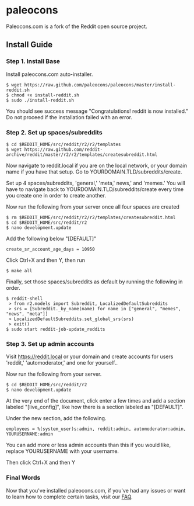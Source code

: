 # paleocons
Paleocons.com is a fork of the Reddit open source project.

## Install Guide

### Step 1. Install Base

Install paleocons.com auto-installer.

    $ wget https://raw.github.com/paleocons/paleocons/master/install-reddit.sh
    $ chmod +x install-reddit.sh
    $ sudo ./install-reddit.sh

You should see success message "Congratulations! reddit is now installed." Do not proceed if the installation failed with an error.

### Step 2. Set up spaces/subreddits

    $ cd $REDDIT_HOME/src/reddit/r2/r2/templates
    $ wget https://raw.github.com/reddit-archive/reddit/master/r2/r2/templates/createsubreddit.html

Now navigate to reddit.local if you are on the local network, or your domain name if you have that setup. Go to YOURDOMAIN.TLD/subreddits/create.

Set up 4 spaces/subreddits, 'general,' 'meta,' news,' and 'memes.' You will have to navigate back to YOURDOMAIN.TLD/subreddits/create every time you create one in order to create another.

Now run the following from your server once all four spaces are created

    $ rm $REDDIT_HOME/src/reddit/r2/r2/templates/createsubreddit.html
    $ cd $REDDIT_HOME/src/reddit/r2
    $ nano development.update
    
Add the following below "[DEFAULT]"

    create_sr_account_age_days = 10950

Click Ctrl+X and then Y, then run

    $ make all

Finally, set those spaces/subreddits as default by running the following in order.

    $ reddit-shell
     > from r2.models import Subreddit, LocalizedDefaultSubreddits
     > srs = [Subreddit._by_name(name) for name in ["general", "memes", "news", "meta"]]
     > LocalizedDefaultSubreddits.set_global_srs(srs)
     > exit()
    $ sudo start reddit-job-update_reddits

### Step 3. Set up admin accounts

Visit https://reddit.local or your domain and create accounts for users 'reddit,' 'automoderator,' and one for yourself..

Now run the following from your server.

    $ cd $REDDIT_HOME/src/reddit/r2
    $ nano development.update
    
At the very end of the document, click enter a few times and add a section labeled "[live_config]", like how there is a section labeled as "[DEFAULT]".

Under the new section, add the following.

    employees = %(system_user)s:admin, reddit:admin, automoderator:admin, YOURUSERNAME:admin
    
You can add more or less admin accounts than this if you would like, replace YOURUSERNAME with your username.

Then click Ctrl+X and then Y

### Final Words

Now that you've installed paleocons.com, if you've had any issues or want to learn how to complete certain tasks, visit our [FAQ](https://github.com/paleocons/paleocons/wiki/FAQ).
